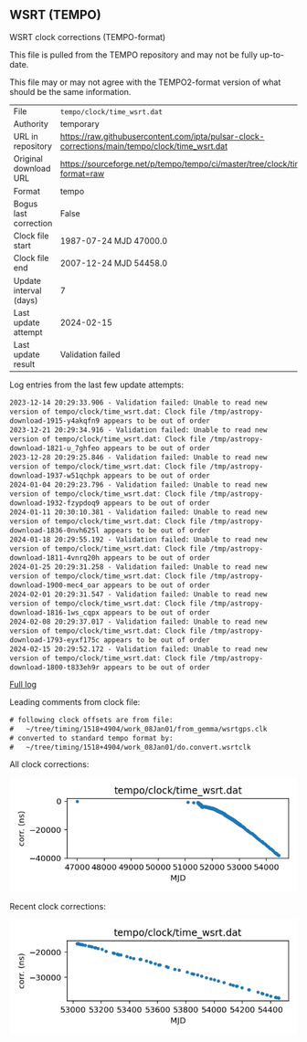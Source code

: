 
## WSRT (TEMPO)

WSRT clock corrections (TEMPO-format)

This file is pulled from the TEMPO repository and may not be fully
up-to-date.

This file may or may not agree with the TEMPO2-format version of what
should be the same information.

|     |     |
|:--- |:--- |
| File | `tempo/clock/time_wsrt.dat` |
| Authority | temporary |
| URL in repository | <https://raw.githubusercontent.com/ipta/pulsar-clock-corrections/main/tempo/clock/time_wsrt.dat> |
| Original download URL | <https://sourceforge.net/p/tempo/tempo/ci/master/tree/clock/time_wsrt.dat?format=raw> |
| Format | tempo |
| Bogus last correction | False |
| Clock file start | 1987-07-24 MJD 47000.0 |
| Clock file end | 2007-12-24 MJD 54458.0 |
| Update interval (days) | 7 |
| Last update attempt | 2024-02-15 |
| Last update result | Validation failed |

Log entries from the last few update attempts:
```
2023-12-14 20:29:33.906 - Validation failed: Unable to read new version of tempo/clock/time_wsrt.dat: Clock file /tmp/astropy-download-1915-y4akqfn9 appears to be out of order
2023-12-21 20:29:34.916 - Validation failed: Unable to read new version of tempo/clock/time_wsrt.dat: Clock file /tmp/astropy-download-1821-u_7ghfeo appears to be out of order
2023-12-28 20:29:25.846 - Validation failed: Unable to read new version of tempo/clock/time_wsrt.dat: Clock file /tmp/astropy-download-1937-w51qchpk appears to be out of order
2024-01-04 20:29:23.796 - Validation failed: Unable to read new version of tempo/clock/time_wsrt.dat: Clock file /tmp/astropy-download-1932-fzypdoq9 appears to be out of order
2024-01-11 20:30:10.381 - Validation failed: Unable to read new version of tempo/clock/time_wsrt.dat: Clock file /tmp/astropy-download-1836-0nvh625l appears to be out of order
2024-01-18 20:29:55.192 - Validation failed: Unable to read new version of tempo/clock/time_wsrt.dat: Clock file /tmp/astropy-download-1811-4vnrq20h appears to be out of order
2024-01-25 20:29:31.258 - Validation failed: Unable to read new version of tempo/clock/time_wsrt.dat: Clock file /tmp/astropy-download-1900-mec4_oar appears to be out of order
2024-02-01 20:29:31.547 - Validation failed: Unable to read new version of tempo/clock/time_wsrt.dat: Clock file /tmp/astropy-download-1816-1ws_cqpx appears to be out of order
2024-02-08 20:29:37.017 - Validation failed: Unable to read new version of tempo/clock/time_wsrt.dat: Clock file /tmp/astropy-download-1793-eyxf175c appears to be out of order
2024-02-15 20:29:52.172 - Validation failed: Unable to read new version of tempo/clock/time_wsrt.dat: Clock file /tmp/astropy-download-1800-t833eh9r appears to be out of order
```
[Full log](https://raw.githubusercontent.com/ipta/pulsar-clock-corrections/main/log/tempo/clock/time_wsrt.dat.log)

Leading comments from clock file:

    # following clock offsets are from file:
    #   ~/tree/timing/1518+4904/work_08Jan01/from_gemma/wsrtgps.clk
    # converted to standard tempo format by:
    #   ~/tree/timing/1518+4904/work_08Jan01/do.convert.wsrtclk



All clock corrections:

![plot of all clock corrections](time_wsrt.dat.png "All corrections")

Recent clock corrections:

![plot of recent clock corrections](time_wsrt.dat.short.png "Recent corrections")

